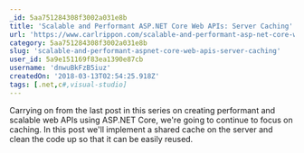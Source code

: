 ```yaml
---
_id: 5aa751284308f3002a031e8b
title: 'Scalable and Performant ASP.NET Core Web APIs: Server Caching'
url: 'https://www.carlrippon.com/scalable-and-performant-asp-net-core-web-apis-server-caching/'
category: 5aa751284308f3002a031e8b
slug: 'scalable-and-performant-aspnet-core-web-apis-server-caching'
user_id: 5a9e151169f83ea1390e87cb
username: 'dnwuBkFzB5iuz'
createdOn: '2018-03-13T02:54:25.918Z'
tags: [.net,c#,visual-studio]
---
```


Carrying on from the last post in this series on creating performant and scalable web APIs using ASP.NET Core, we're going to continue to focus on caching. In this post we'll implement a shared cache on the server and clean the code up so that it can be easily reused.

